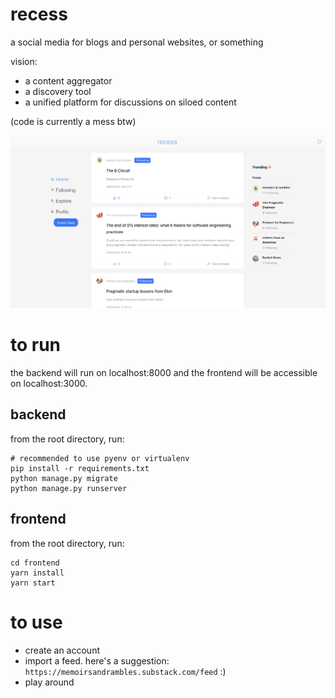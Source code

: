 # recess

a social media for blogs and personal websites, or something

vision:
- a content aggregator
- a discovery tool
- a unified platform for discussions on siloed content

(code is currently a mess btw)

![recess](./recess.png)

# to run

the backend will run on localhost:8000 and the frontend will be accessible on localhost:3000.

## backend

from the root directory, run:

```shell
# recommended to use pyenv or virtualenv
pip install -r requirements.txt
python manage.py migrate
python manage.py runserver
```

## frontend

from the root directory, run:

```shell
cd frontend
yarn install
yarn start
```

# to use

- create an account
- import a feed. here's a suggestion: `https://memoirsandrambles.substack.com/feed` :)
- play around

